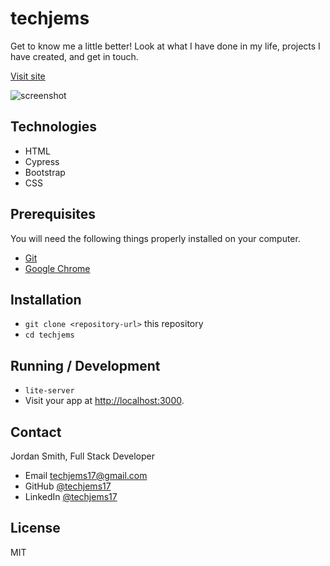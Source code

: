 # techjems
Get to know me a little better! Look at what I have done in my life, projects I have created, and get in touch.

[Visit site](http://techjems.surge.sh/)

![screenshot](https://github.com/techjems17/techjems/blob/master/images/Screen%20Shot%202018-04-03%20at%209.24.18%20AM.png)


## Technologies

* HTML
* Cypress
* Bootstrap
* CSS

## Prerequisites

You will need the following things properly installed on your computer.

* [Git](https://git-scm.com/)
* [Google Chrome](https://google.com/chrome/)

## Installation

* `git clone <repository-url>` this repository
* `cd techjems`

## Running / Development

* `lite-server`
* Visit your app at [http://localhost:3000](http://localhost:3000).

## Contact

Jordan Smith, Full Stack Developer

* Email techjems17@gmail.com
* GitHub [@techjems17](https://github.com/techjems17)
* LinkedIn [@techjems17](https://linkedin.com/in/techjems17)

## License

MIT
